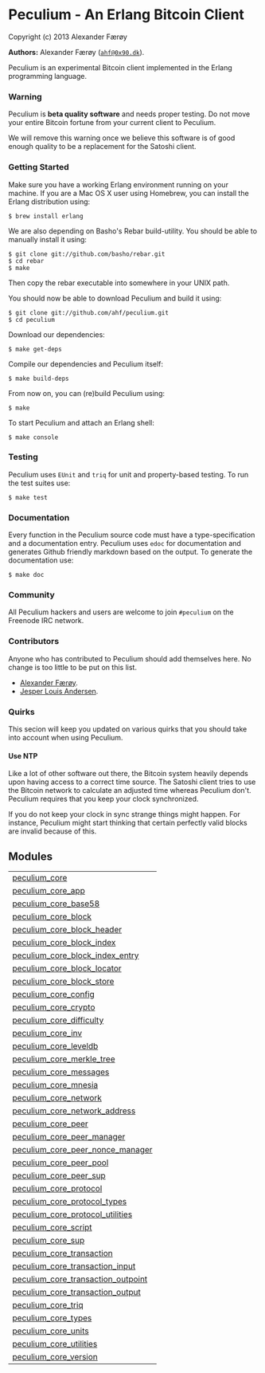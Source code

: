

# Peculium - An Erlang Bitcoin Client #

Copyright (c) 2013 Alexander Færøy


__Authors:__ Alexander Færøy ([`ahf@0x90.dk`](mailto:ahf@0x90.dk)).

Peculium is an experimental Bitcoin client implemented in the Erlang programming language.


### <a name="Warning">Warning</a> ###

Peculium is **beta quality software** and needs proper testing. Do not move your
entire Bitcoin fortune from your current client to Peculium.

We will remove this warning once we believe this software is of good enough
quality to be a replacement for the Satoshi client.


### <a name="Getting_Started">Getting Started</a> ###

Make sure you have a working Erlang environment running on your machine. If you
are a Mac OS X user using Homebrew, you can install the Erlang distribution using:

```
$ brew install erlang
```

We are also depending on Basho's Rebar build-utility. You should be able to
manually install it using:

```
$ git clone git://github.com/basho/rebar.git
$ cd rebar
$ make
```

Then copy the rebar executable into somewhere in your UNIX path.

You should now be able to download Peculium and build it using:

```
$ git clone git://github.com/ahf/peculium.git
$ cd peculium
```

Download our dependencies:

```
$ make get-deps
```

Compile our dependencies and Peculium itself:

```
$ make build-deps
```

From now on, you can (re)build Peculium using:

```
$ make
```

To start Peculium and attach an Erlang shell:

```
$ make console
```


### <a name="Testing">Testing</a> ###

Peculium uses `EUnit` and `triq` for unit and property-based testing. To run
the test suites use:

```
$ make test
```


### <a name="Documentation">Documentation</a> ###

Every function in the Peculium source code must have a type-specification and a
documentation entry. Peculium uses `edoc` for documentation and generates
Github friendly markdown based on the output. To generate the documentation
use:

```
$ make doc
```


### <a name="Community">Community</a> ###

All Peculium hackers and users are welcome to join `#peculium` on the Freenode
IRC network.


### <a name="Contributors">Contributors</a> ###

Anyone who has contributed to Peculium should add themselves here. No change is
too little to be put on this list.

- [Alexander Færøy](https://github.com/ahf).
- [Jesper Louis Andersen](https://github.com/jlouis).


### <a name="Quirks">Quirks</a> ###

This secion will keep you updated on various quirks that you should take into
account when using Peculium.


#### <a name="Use_NTP">Use NTP</a> ####

Like a lot of other software out there, the Bitcoin system heavily depends upon
having access to a correct time source. The Satoshi client tries to use the
Bitcoin network to calculate an adjusted time whereas Peculium don't. Peculium
requires that you keep your clock synchronized.

If you do not keep your clock in sync strange things might happen. For
instance, Peculium might start thinking that certain perfectly valid blocks are
invalid because of this.


## Modules ##


<table width="100%" border="0" summary="list of modules">
<tr><td><a href="peculium_core.md" class="module">peculium_core</a></td></tr>
<tr><td><a href="peculium_core_app.md" class="module">peculium_core_app</a></td></tr>
<tr><td><a href="peculium_core_base58.md" class="module">peculium_core_base58</a></td></tr>
<tr><td><a href="peculium_core_block.md" class="module">peculium_core_block</a></td></tr>
<tr><td><a href="peculium_core_block_header.md" class="module">peculium_core_block_header</a></td></tr>
<tr><td><a href="peculium_core_block_index.md" class="module">peculium_core_block_index</a></td></tr>
<tr><td><a href="peculium_core_block_index_entry.md" class="module">peculium_core_block_index_entry</a></td></tr>
<tr><td><a href="peculium_core_block_locator.md" class="module">peculium_core_block_locator</a></td></tr>
<tr><td><a href="peculium_core_block_store.md" class="module">peculium_core_block_store</a></td></tr>
<tr><td><a href="peculium_core_config.md" class="module">peculium_core_config</a></td></tr>
<tr><td><a href="peculium_core_crypto.md" class="module">peculium_core_crypto</a></td></tr>
<tr><td><a href="peculium_core_difficulty.md" class="module">peculium_core_difficulty</a></td></tr>
<tr><td><a href="peculium_core_inv.md" class="module">peculium_core_inv</a></td></tr>
<tr><td><a href="peculium_core_leveldb.md" class="module">peculium_core_leveldb</a></td></tr>
<tr><td><a href="peculium_core_merkle_tree.md" class="module">peculium_core_merkle_tree</a></td></tr>
<tr><td><a href="peculium_core_messages.md" class="module">peculium_core_messages</a></td></tr>
<tr><td><a href="peculium_core_mnesia.md" class="module">peculium_core_mnesia</a></td></tr>
<tr><td><a href="peculium_core_network.md" class="module">peculium_core_network</a></td></tr>
<tr><td><a href="peculium_core_network_address.md" class="module">peculium_core_network_address</a></td></tr>
<tr><td><a href="peculium_core_peer.md" class="module">peculium_core_peer</a></td></tr>
<tr><td><a href="peculium_core_peer_manager.md" class="module">peculium_core_peer_manager</a></td></tr>
<tr><td><a href="peculium_core_peer_nonce_manager.md" class="module">peculium_core_peer_nonce_manager</a></td></tr>
<tr><td><a href="peculium_core_peer_pool.md" class="module">peculium_core_peer_pool</a></td></tr>
<tr><td><a href="peculium_core_peer_sup.md" class="module">peculium_core_peer_sup</a></td></tr>
<tr><td><a href="peculium_core_protocol.md" class="module">peculium_core_protocol</a></td></tr>
<tr><td><a href="peculium_core_protocol_types.md" class="module">peculium_core_protocol_types</a></td></tr>
<tr><td><a href="peculium_core_protocol_utilities.md" class="module">peculium_core_protocol_utilities</a></td></tr>
<tr><td><a href="peculium_core_script.md" class="module">peculium_core_script</a></td></tr>
<tr><td><a href="peculium_core_sup.md" class="module">peculium_core_sup</a></td></tr>
<tr><td><a href="peculium_core_transaction.md" class="module">peculium_core_transaction</a></td></tr>
<tr><td><a href="peculium_core_transaction_input.md" class="module">peculium_core_transaction_input</a></td></tr>
<tr><td><a href="peculium_core_transaction_outpoint.md" class="module">peculium_core_transaction_outpoint</a></td></tr>
<tr><td><a href="peculium_core_transaction_output.md" class="module">peculium_core_transaction_output</a></td></tr>
<tr><td><a href="peculium_core_triq.md" class="module">peculium_core_triq</a></td></tr>
<tr><td><a href="peculium_core_types.md" class="module">peculium_core_types</a></td></tr>
<tr><td><a href="peculium_core_units.md" class="module">peculium_core_units</a></td></tr>
<tr><td><a href="peculium_core_utilities.md" class="module">peculium_core_utilities</a></td></tr>
<tr><td><a href="peculium_core_version.md" class="module">peculium_core_version</a></td></tr></table>

